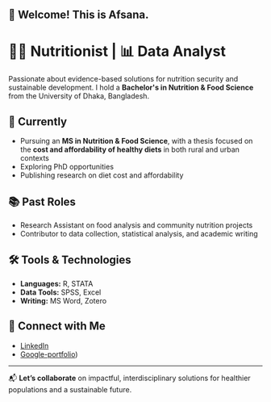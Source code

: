 ## 👋 Welcome! This is Afsana.

# 👩‍🔬 Nutritionist | 📊 Data Analyst

Passionate about evidence-based solutions for nutrition security and sustainable development. I hold a **Bachelor's in Nutrition & Food Science** from the University of Dhaka, Bangladesh.

## 🧪 Currently
- Pursuing an **MS in Nutrition & Food Science**, with a thesis focused on the **cost and affordability of healthy diets** in both rural and urban contexts  
- Exploring PhD opportunities  
- Publishing research on diet cost and affordability

## 📚 Past Roles
- Research Assistant on food analysis and community nutrition projects  
- Contributor to data collection, statistical analysis, and academic writing

## 🛠️ Tools & Technologies
- **Languages:** R, STATA  
- **Data Tools:** SPSS, Excel
- **Writing:** MS Word, Zotero

## 🔗 Connect with Me
- [LinkedIn](www.linkedin.com/in/afsana-ashrafi-a3475119a)  
- [Google-portfolio](https://sites.google.com/d/1TBcYUbgZw9eswuQovXsV8qqI1pm6E3YL/p/1FJOXnmxT7lV-IVsnbRV13VOFq7SEz6Xa/edit))  

---

📬 **Let’s collaborate** on impactful, interdisciplinary solutions for healthier populations and a sustainable future.
